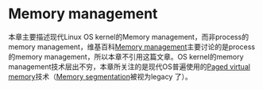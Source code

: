 # Memory management

本章主要描述现代Linux OS kernel的Memory management，而非process的memory management，维基百科[Memory management](https://en.wikipedia.org/wiki/Memory_management)主要讨论的是process的memory management，所以本章不引用这篇文章。OS kernel的memory management技术层出不穷，本章所关注的是现代OS普遍使用的[Paged virtual memory](https://en.wikipedia.org/wiki/Virtual_memory#Paged_virtual_memory)技术（[Memory segmentation](https://en.wikipedia.org/wiki/Memory_segmentation)被视为legacy 了）。

